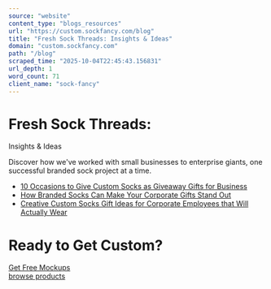 ```yaml
---
source: "website"
content_type: "blogs_resources"
url: "https://custom.sockfancy.com/blog"
title: "Fresh Sock Threads: Insights & Ideas"
domain: "custom.sockfancy.com"
path: "/blog"
scraped_time: "2025-10-04T22:45:43.156831"
url_depth: 1
word_count: 71
client_name: "sock-fancy"
---
```


# Fresh Sock Threads:  
Insights & Ideas

Discover how we've worked with small businesses to enterprise giants, one successful branded sock project at a time.

*   [10 Occasions to Give Custom Socks as Giveaway Gifts for Business](./blog/custom-socks-giveaway-gifts-for-business)
*   [How Branded Socks Can Make Your Corporate Gifts Stand Out](./blog/how-branded-socks-can-make-your-corporate-gifts-stand-out)
*   [Creative Custom Socks Gift Ideas for Corporate Employees that Will Actually Wear](./blog/creative-custom-sock-gift-deas-for-corporate-employees)

# Ready to Get Custom?

[Get Free Mockups](./contact)  
[browse products](./category/products)